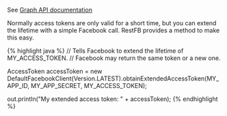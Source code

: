 See <a target="_blank" href="https://developers.facebook.com/docs/facebook-login/access-tokens/expiration-and-extension" class="badge badge-primary">Graph API documentation</a>

Normally access tokens are only valid for a short time, but you can extend the lifetime with a simple Facebook call. RestFB provides a method to make this easy.

{% highlight java %}
// Tells Facebook to extend the lifetime of MY_ACCESS_TOKEN.
// Facebook may return the same token or a new one.

AccessToken accessToken =
  new DefaultFacebookClient(Version.LATEST).obtainExtendedAccessToken(MY_APP_ID,
    MY_APP_SECRET, MY_ACCESS_TOKEN);

out.println("My extended access token: " + accessToken);
{% endhighlight %}